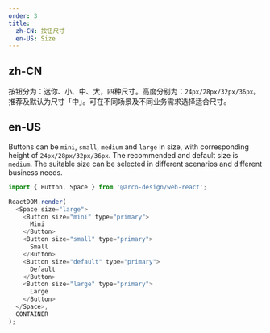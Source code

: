 ```yaml
---
order: 3
title: 
  zh-CN: 按钮尺寸
  en-US: Size
---
```


## zh-CN

按钮分为：迷你、小、中、大，四种尺寸。高度分别为：`24px/28px/32px/36px`。推荐及默认为尺寸「中」。可在不同场景及不同业务需求选择适合尺寸。

## en-US

Buttons can be `mini`, `small`, `medium` and `large` in size, with corresponding height of `24px/28px/32px/36px`. The recommended and default size is `medium`. The suitable size can be selected in different scenarios and different business needs.

```js
import { Button, Space } from '@arco-design/web-react';

ReactDOM.render(
  <Space size="large">
    <Button size="mini" type="primary">
      Mini
    </Button>
    <Button size="small" type="primary">
      Small
    </Button>
    <Button size="default" type="primary">
      Default
    </Button>
    <Button size="large" type="primary">
      Large
    </Button>
  </Space>,
  CONTAINER
);
```
